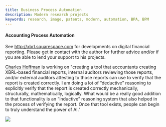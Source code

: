 ```yaml
---
title: Business Process Automation 
description: Modern research projects
keywords: research, image, patents, modern, automation, BPA, BPM 
---
```


#### Accounting Process Automation


See http://xbrl.squarespace.com for developments on digital financial reporting. Please get in contact with the author for further advice and/or if you are able to lend your support to his projects. 

[Charles Hoffman](CharlesHoffmanCPA) is working on "creating a tool that accountants creating XBRL-based financial reports, internal auditors reviewing those reports, and/or external auditors attesting to those reports can use to verify that the report is created correctly.  I am doing a lot of “deductive” reasoning to explicitly verify that the report is created correctly mechanically, structurally, mathematically, logically.  What would be a really good addition to that functionality is an “inductive” reasoning system that also helped in the process of verifying the report.  Once that tool exists, people can begin to truly understand the power of AI."



![](http://xbrlsite.azurewebsites.net/2019/Library/Process.jpg)